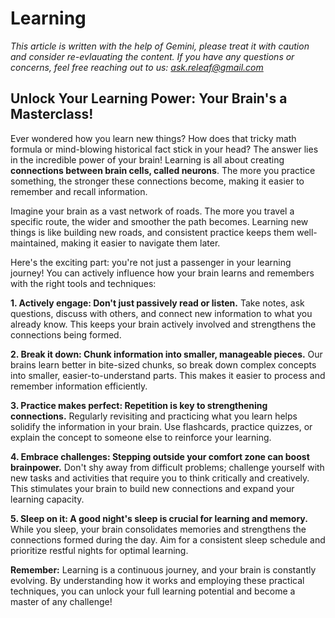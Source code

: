 <!-- ["Performance", "Wellbeing", "Mental Health"] -->

# Learning

*This article is written with the help of Gemini, please treat it with caution and consider re-evlauating the content. If you have any questions or concerns, feel free reaching out to us: ask.releaf@gmail.com*

## Unlock Your Learning Power: Your Brain's a Masterclass!

Ever wondered how you learn new things? How does that tricky math formula or mind-blowing historical fact stick in your head? The answer lies in the incredible power of your brain! Learning is all about creating **connections between brain cells, called neurons**. The more you practice something, the stronger these connections become, making it easier to remember and recall information.

Imagine your brain as a vast network of roads. The more you travel a specific route, the wider and smoother the path becomes. Learning new things is like building new roads, and consistent practice keeps them well-maintained, making it easier to navigate them later.

Here's the exciting part: you're not just a passenger in your learning journey! You can actively influence how your brain learns and remembers with the right tools and techniques:

**1. Actively engage: Don't just passively read or listen.** Take notes, ask questions, discuss with others, and connect new information to what you already know. This keeps your brain actively involved and strengthens the connections being formed.

**2. Break it down: Chunk information into smaller, manageable pieces.** Our brains learn better in bite-sized chunks, so break down complex concepts into smaller, easier-to-understand parts. This makes it easier to process and remember information efficiently.

**3. Practice makes perfect: Repetition is key to strengthening connections.** Regularly revisiting and practicing what you learn helps solidify the information in your brain. Use flashcards, practice quizzes, or explain the concept to someone else to reinforce your learning.

**4. Embrace challenges: Stepping outside your comfort zone can boost brainpower.** Don't shy away from difficult problems; challenge yourself with new tasks and activities that require you to think critically and creatively. This stimulates your brain to build new connections and expand your learning capacity.

**5. Sleep on it: A good night's sleep is crucial for learning and memory.** While you sleep, your brain consolidates memories and strengthens the connections formed during the day. Aim for a consistent sleep schedule and prioritize restful nights for optimal learning.

**Remember:** Learning is a continuous journey, and your brain is constantly evolving. By understanding how it works and employing these practical techniques, you can unlock your full learning potential and become a master of any challenge!
